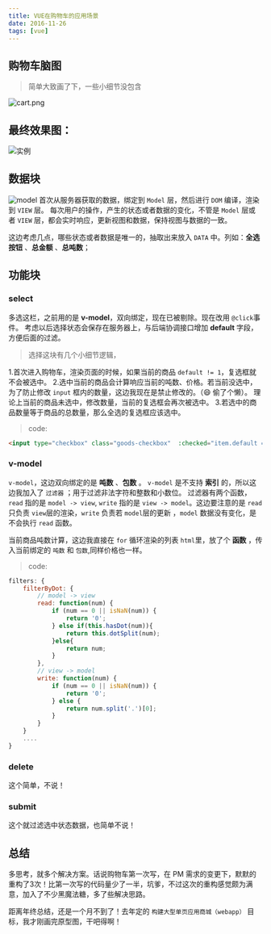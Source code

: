 ```yaml
---
title: VUE在购物车的应用场景
date: 2016-11-26
tags: [vue]
---
```


## 购物车脑图

> 简单大致画了下，一些小细节没包含

![cart.png](https://ohv0hyr4v.qnssl.com/2016112688583_cart.png)
<!-- more -->

## 最终效果图：
![实例](https://ohv0hyr4v.qnssl.com/2016112621608cart.gif)




## 数据块
![model](https://ohv0hyr4v.qnssl.com/2016112625364model.png)
首次从服务器获取的数据，绑定到 `Model` 层，然后进行 `DOM` 编译，渲染到 `VIEW` 层。
每次用户的操作，产生的状态或者数据的变化，不管是 `Model` 层或者 `VIEW` 层，都会实时响应，更新视图和数据，保持视图与数据的一致。

这边考虑几点，哪些状态或者数据是唯一的，抽取出来放入 `DATA` 中。列如：**全选按钮** 、**总金额** 、**总吨数**；

## 功能块
### select
多选这栏，之前用的是 **v-model**，双向绑定，现在已被剔除。现在改用 `@click`事件。
考虑以后选择状态会保存在服务器上，与后端协调接口增加 **default** 字段，方便后面的过滤。

> 选择这块有几个小细节逻辑，

1.首次进入购物车，渲染页面的时候，如果当前的商品 `default != 1`，复选框就不会被选中。
2.选中当前的商品会计算响应当前的吨数、价格。若当前没选中，为了防止修改 `input` 框内的数量，这边我现在是禁止修改的。（😄 偷了个懒）。
理论上当前的商品未选中，修改数量，当前的复选框会再次被选中。
3.若选中的商品数量等于商品的总数量，那么全选的复选框应该选中。

> code:

```html
<input type="checkbox" class="goods-checkbox"  :checked="item.default == 1 ? true : false"  @click="isCheck($index,$event)">

```

### v-model
`v-model`，这边双向绑定的是 **吨数** 、**包数** 。
`v-model` 是不支持 **索引** 的，所以这边我加入了 `过滤器` ；用于过滤非法字符和整数和小数位。
过滤器有两个函数，`read` 指的是 `model -> view`, `write` 指的是 `view -> model`。这边要注意的是 `read` 只负责 `view`层的渲染，`write` 负责若 `model`层的更新 ，`model` 数据没有变化，是不会执行 `read` 函数。

当前商品吨数计算，这边我直接在 `for` 循环渲染的列表 `html`里，放了个 **函数** ，传入当前绑定的 `吨数` 和 `包数`,同样价格也一样。

> code:

```js
filters: {
    filterByDot: {
        // model -> view
        read: function(num) {
            if (num == 0 || isNaN(num)) {
                return '0';
            } else if(this.hasDot(num)){
                return this.dotSplit(num);
            }else{
                return num;
            }
        },
        // view -> model
        write: function(num) {
            if (num == 0 || isNaN(num)) {
                return '0';
            } else {
                return num.split('.')[0];
            }
        }
    }
    ....
}
```

### delete
这个简单，不说！

### submit
这个就过滤选中状态数据，也简单不说！

## 总结
多思考，就多个解决方案。话说购物车第一次写，在 PM 需求的变更下，默默的重构了3次！比第一次写的代码量少了一半，坑爹，不过这次的重构感觉颇为满意，加入了不少黑魔法糖，多了些解决思路。

距离年终总结，还是一个月不到了！去年定的 `构建大型单页应用商城（webapp）` 目标，我才刚画完原型图，干吧得啊！


